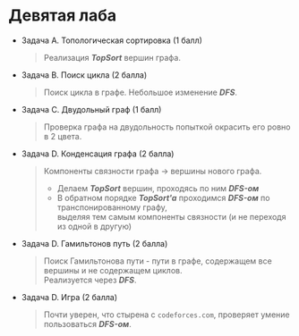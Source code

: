 # Девятая лаба  
* Задача А. Топологическая сортировка (1 балл)
  > Реализация ***TopSort*** вершин графа.
* Задача В. Поиск цикла (2 балла)
  > Поиск цикла в графе. Небольшое изменение ***DFS***.
* Задача С. Двудольный граф (1 балл)
  > Проверка графа на двудольность попыткой окрасить его ровно в 2 цвета.
* Задача D. Конденсация графа (2 балла)
  > Компоненты связности графа -> вершины нового графа.  
  > + Делаем ***TopSort*** вершин, проходясь по ним ***DFS-ом***  
  > + В обратном порядке ***TopSort'a*** проходимся ***DFS-ом*** по транспонированному графу,  
  выделяя тем самым компоненты связности (и не переходя из одной в другую)
* Задача D. Гамильтонов путь (2 балла)
  > Поиск Гамильтонова пути - пути в графе, содержащем все вершины и не содержащем циклов.  
  Реализуется через ***DFS***.
* Задача D. Игра (2 балла)
  > Почти уверен, что стырена с `codeforces.com`, проверяет умение пользоваться ***DFS-ом***.
